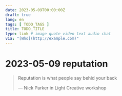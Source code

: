 ```yaml
---
date: 2023-05-09T00:00:00Z
draft: true
lang: en
tags: [ TODO_TAGS ]
title: TODO_TITLE
type: link # image quote video text audio chat
via: "[Who](http://example.com)"
---
```



# 2023-05-09 reputation


> Reputation is what people say behid your back
> 
> — Nick Parker in Light Creative workshop


